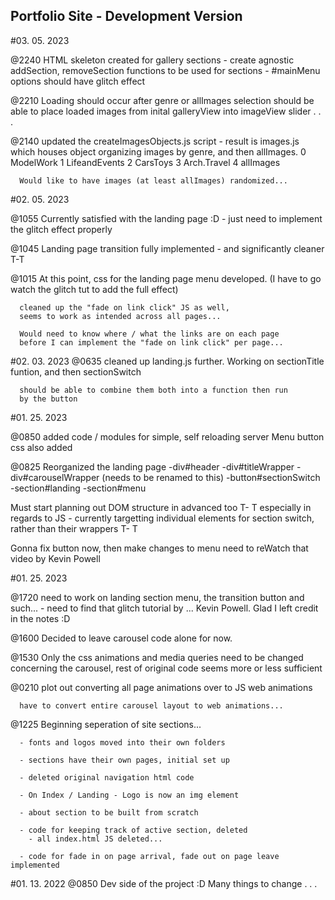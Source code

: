 
## Portfolio Site - Development Version

#03. 05. 2023

@2240 HTML skeleton created for gallery sections
	  - create agnostic addSection, removeSection functions
	  	to be used for sections
	  - #mainMenu options should have glitch effect

@2210 Loading should occur after genre or allImages selection
	  should be able to place loaded images from inital galleryView
	  into imageView slider . . .

@2140 updated the createImagesObjects.js script - result is images.js
	  which houses object organizing images by genre, and then allImages.
	  0 ModelWork
	  1 LifeandEvents
	  2 CarsToys
	  3 Arch.Travel
	  4 allImages

	  Would like to have images (at least allImages) randomized...


#02. 05. 2023

@1055 Currently satisfied with the landing page :D 
	  - just need to implement the glitch effect properly

@1045 Landing page transition fully implemented - and significantly cleaner T-T

@1015 At this point, css for the landing page menu developed.
	  (I have to go watch the glitch tut to add the full effect)

	  cleaned up the "fade on link click" JS as well,
	  seems to work as intended across all pages...

	  Would need to know where / what the links are on each page
	  before I can implement the "fade on link click" per page...

#02. 03. 2023
@0635 cleaned up landing.js further.
	  Working on sectionTitle funtion, and then sectionSwitch

	  should be able to combine them both into a function then run
	  by the button


#01. 25. 2023

@0850 added code / modules for simple, self reloading server
	 Menu button css also added

@0825 Reorganized the landing page
	-div#header
		-div#titleWrapper
		-div#carouselWrapper (needs to be renamed to this)
		-button#sectionSwitch
	-section#landing
	-section#menu

Must start planning out DOM structure in advanced too T- T
especially in regards to JS - currently targetting individual elements
for section switch, rather than their wrappers T- T

Gonna fix button now, 
then make changes to menu
need to reWatch that video by Kevin Powell

#01. 25. 2023

@1720 need to work on landing section menu, the transition button and such...
	  - need to find that glitch tutorial by ... Kevin Powell. Glad I left credit in the notes :D

@1600 Decided to leave carousel code alone for now.

@1530 Only the css animations and media queries need to be changed concerning the carousel,
	  rest of original code seems more or less sufficient

@0210 plot out converting all page animations over to JS web animations
	  
	  have to convert entire carousel layout to web animations...

@1225 Beginning seperation of site sections...

	  - fonts and logos moved into their own folders

	  - sections have their own pages, initial set up

	  - deleted original navigation html code

	  - On Index / Landing - Logo is now an img element

	  - about section to be built from scratch

	  - code for keeping track of active section, deleted
	  	- all index.html JS deleted...

	  - code for fade in on page arrival, fade out on page leave implemented



#01. 13. 2022
@0850 Dev side of the project :D 
	  Many things to change . . .